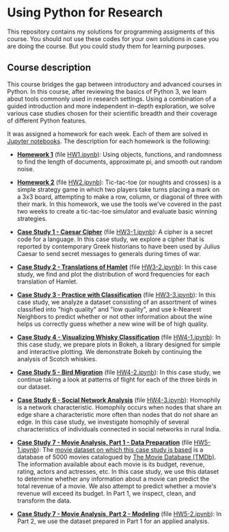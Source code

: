 # Using Python for Research

This repository contains my solutions for programming assigments of this course.
You should not use these codes for your own solutions in case you are doing the
course. But you could study them for learning purposes.

## Course description

This course bridges the gap between introductory and advanced courses in Python.
In this course, after reviewing the basics of Python 3, we learn about tools commonly used in research settings.
Using a combination of a guided introduction and more independent in-depth exploration, we solve various case studies
chosen for their scientific breadth and their coverage of different Python features.

It was assigned a homework for each week. Each of them are solved in [Jupyter notebooks](https://jupyter.org/).
The description for each homework is the following:

- **[Homework 1](HW1.ipynb)** (file [HW1.ipynb](HW1.ipynb)):  Using objects, functions, and randomness
  to find the length of documents, approximate pi, and smooth out random noise.

- **[Homework 2](HW2.ipynb)** (file [HW2.ipynb](HW2.ipynb)):  Tic-tac-toe (or noughts and crosses) is a simple strategy
  game in which two players take turns placing a mark on a 3x3 board, attempting to make a row, column, or diagonal of
  three with their mark. In this homework, we use the tools we've covered in the past two weeks to create a tic-tac-toe
  simulator and evaluate basic winning strategies.

- **[Case Study 1 - Caesar Cipher](HW3-1.ipynb)** (file [HW3-1.ipynb](HW3-1.ipynb)): A cipher is a secret code for a language.
  In this case study, we explore a cipher that is reported by contemporary Greek historians to have been used by
  Julius Caesar to send secret messages to generals during times of war.

- **[Case Study 2 - Translations of Hamlet](HW3-2.ipynb)** (file [HW3-2.ipynb](HW3-2.ipynb)): In this case study, we find and
  plot the distribution of word frequencies for each translation of Hamlet.

- **[Case Study 3 - Practice with Classification](HW3-3.ipynb)** (file [HW3-3.ipynb](HW3-3.ipynb)): In this case study,
  we analyze a dataset consisting of an assortment of wines classified into "high quality" and "low quality",
  and use k-Nearest Neighbors to predict whether or not other information about the wine helps us correctly guess
  whether a new wine will be of high quality.

- **[Case Study 4 - Visualizing Whisky Classification](HW4-1.ipynb)** (file [HW4-1.ipynb](HW4-1.ipynb)): In this case study,
  we prepare plots in Bokeh, a library designed for simple and interactive plotting. We demonstrate Bokeh by continuing
  the analysis of Scotch whiskies.

- **[Case Study 5 - Bird Migration](HW4-2.ipynb)** (file [HW4-2.ipynb](HW4-2.ipynb)): In this case study,
  we continue taking a look at patterns of flight for each of the three birds in our dataset.

- **[Case Study 6 - Social Network Analysis](HW4-3.ipynb)** (file [HW4-3.ipynb](HW4-3.ipynb)): Homophily is a
  network characteristic. Homophily occurs when nodes that share an edge share a characteristic more often than
  nodes that do not share an edge. In this case study, we investigate homophily of several characteristics of
  individuals connected in social networks in rural India.

- **[Case Study 7 - Movie Analysis, Part 1 - Data Preparation](HW5-1.ipynb)** (file [HW5-1.ipynb](HW5-1.ipynb)): The
  [movie dataset on which this case study is based](https://www.kaggle.com/tmdb/tmdb-movie-metadata) is a database of 5000
  movies catalogued by [The Movie Database (TMDb)](https://www.themoviedb.org/?language=en). The information available
  about each movie is its budget, revenue, rating, actors and actresses, etc. In this case study, we use this dataset to
  determine whether any information about a movie can predict the total revenue of a movie. We also attempt to predict whether
  a movie's revenue will exceed its budget. In Part 1, we inspect, clean, and transform the data.

- **[Case Study 7 - Movie Analysis, Part 2 - Modeling](HW5-2.ipynb)** (file [HW5-2.ipynb](HW5-2.ipynb)): In Part 2,
  we use the dataset prepared in Part 1 for an applied analysis.
